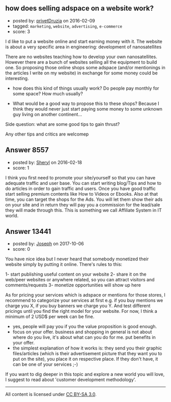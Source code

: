 ## how does selling adspace on a website work?

- posted by: [privetDruzia](https://stackexchange.com/users/6342540/privetdruzia) on 2016-02-09
- tagged: `marketing`, `website`, `advertising`, `e-commerce`
- score: 3

I d like to put a website online and start earning money with it. 
The website is about a very specific area in engineering: development of nanosatellites

There are no websites teaching how to develop your own nanosatellites. However there are a bunch of websites selling all the equipment to build one.
So proposing those online shops some adspace (and/or mentionings in the articles I write on my website) in exchange for some money could be interesting.


- how does this kind of things usually work? Do people pay monthly for some space? How much usually?

- What would be a good way to propose this to these shops? Because I think they would never just start paying some money to some unknown guy living on another continent... 

Side question: what are some good tips to gain thrust?

Any other tips and critics are welcomep


## Answer 8557

- posted by: [Sheryl](https://stackexchange.com/users/7012672/sheryl) on 2016-02-18
- score: 1

I think you first need to promote your site/yourself so that you can have adequate traffic and user base. You can start writing blog/Tips and how to do articles in order to gain traffic and users. Once you have good traffic start selling premium contents like How to Videos or Ebooks. Also at that time, you can target the shops for the Ads. You will let them show their ads on your site and in return they will pay you a commission for the lead/sale they will made through this. This is something we call Affiliate System in IT world.  



## Answer 13441

- posted by: [Joseph](https://stackexchange.com/users/8367900/joseph) on 2017-10-06
- score: 0

You have nice idea but I never heard that somebody monetized their website simply by putting it online. There's rules to this:

1- start publishing useful content on your website
2- share it on the web/peer websites or anywhere related, so you can attract visitors and comments/requests
3- monetize opportunities will show up here

As for pricing your services which is adspace or mentions for those stores, I recommend to categorize your services at first e.g. if you buy mentions we charge you X, if you buy banners we charge you Y. And test different pricings until you find the right model for your website. For now, I think a minimum of 2 USD$ per week can be fine. 

* yes, people will pay you if you the value proposition is good enough.
* focus on your offer. business and shopping in general is not about where do you live, it's about what can you do for me. put benefits in your offer.
* the simplest explanation of how it works is: they send you their graphic files/articles (which is their advertisement picture that they want you to put on the site), you place it on respective place. If they don't have, it can be one of your services ;-)

If you want to dig deeper in this topic and explore a new world you will love, I suggest to read about 'customer development methodology'. 



---

All content is licensed under [CC BY-SA 3.0](https://creativecommons.org/licenses/by-sa/3.0/).
